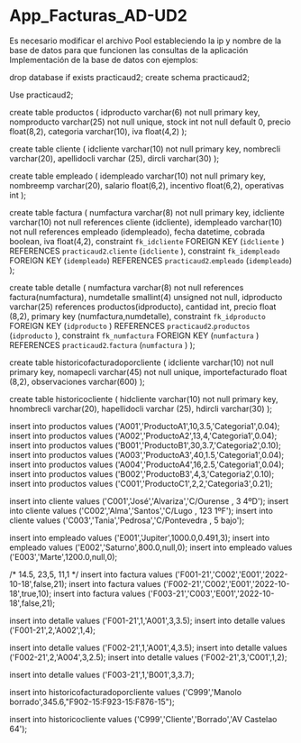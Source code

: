 # App_Facturas_AD-UD2
Es necesario modificar el archivo Pool estableciendo la ip y nombre de la base de datos para que funcionen las consultas de la aplicación
Implementación de la base de datos con ejemplos:



drop database if exists practicaud2;
create schema practicaud2;

Use practicaud2;

create table productos (
  idproducto varchar(6) not null primary key,
  nomproducto varchar(25) not null unique,
  stock int not null default 0,
  precio float(8,2),
  categoria varchar(10),
  iva float(4,2)
);

create table cliente (
  idcliente varchar(10) not null primary key,
  nombrecli varchar(20),
  apellidocli varchar (25),
  dircli  varchar(30)
);

create table empleado (
  idempleado varchar(10) not null primary key,
  nombreemp varchar(20),
  salario float(6,2),
  incentivo float(6,2),
  operativas int
);

create table factura (
  numfactura varchar(8)  not null primary key,
  idcliente varchar(10) not null references cliente (idcliente),
  idempleado varchar(10) not null references empleado (idempleado),
  fecha datetime,
  cobrada boolean,
  iva float(4,2),
  constraint `fk_idcliente` FOREIGN KEY (`idcliente` ) REFERENCES `practicaud2`.`cliente` (`idcliente` ),
  constraint `fk_idempleado` FOREIGN KEY (`idempleado`) REFERENCES `practicaud2`.`empleado` (`idempleado`)
);


create table detalle ( 
  numfactura varchar(8) not null references factura(numfactura),
  numdetalle smallint(4) unsigned not null, 
  idproducto varchar(25) references productos(idproducto),
  cantidad int,
  precio float (8,2), 
  primary key (numfactura,numdetalle),
  constraint `fk_idproducto` FOREIGN KEY (`idproducto` ) REFERENCES `practicaud2`.`productos` (`idproducto` ),
  constraint `fk_numfactura` FOREIGN KEY (`numfactura` ) REFERENCES `practicaud2`.`factura` (`numfactura` )
);

create table historicofacturadoporcliente (
    idcliente varchar(10) not null primary key,
    nomapecli varchar(45) not null unique,
    importefacturado float (8,2),
    observaciones varchar(600)
);

create table historicocliente (
  hidcliente varchar(10) not null primary key,
  hnombrecli varchar(20),
  hapellidocli varchar (25),
  hdircli  varchar(30)
);

insert into productos values ('A001','ProductoA1',10,3.5,'Categoria1',0.04);
insert into productos values ('A002','ProductoA2',13,4,'Categoria1',0.04);
insert into productos values ('B001','ProductoB1',30,3.7,'Categoria2',0.10);
insert into productos values ('A003','ProductoA3',40,1.5,'Categoria1',0.04);
insert into productos values ('A004','ProductoA4',16,2.5,'Categoria1',0.04);
insert into productos values ('B002','ProductoB3',4,3,'Categoria2',0.10);
insert into productos values ('C001','ProductoC1',2,2,'Categoria3',0.21);

insert into cliente values ('C001','José','Alvariza','C/Ourense , 3 4ºD');
insert into cliente values ('C002','Alma','Santos','C/Lugo , 123 1ºF');
insert into cliente values ('C003','Tania','Pedrosa','C/Pontevedra , 5 bajo');

insert into empleado values ('E001','Jupiter',1000.0,0.491,3);
insert into empleado values ('E002','Saturno',800.0,null,0);
insert into empleado values ('E003','Marte',1200.0,null,0);


/* 14.5, 23,5, 11,1 */
insert into factura values ('F001-21','C002','E001','2022-10-18',false,21);
insert into factura values ('F002-21','C002','E001','2022-10-18',true,10);
insert into factura values ('F003-21','C003','E001','2022-10-18',false,21);


insert into detalle values ('F001-21',1,'A001',3,3.5);
insert into detalle values ('F001-21',2,'A002',1,4);

insert into detalle values ('F002-21',1,'A001',4,3.5);
insert into detalle values ('F002-21',2,'A004',3,2.5);
insert into detalle values ('F002-21',3,'C001',1,2);

insert into detalle values ('F003-21',1,'B001',3,3.7);



insert into historicofacturadoporcliente values ('C999','Manolo borrado',345.6,"F902-15:F923-15:F876-15");

insert into historicocliente values ('C999','Cliente','Borrado','AV Castelao 64');
